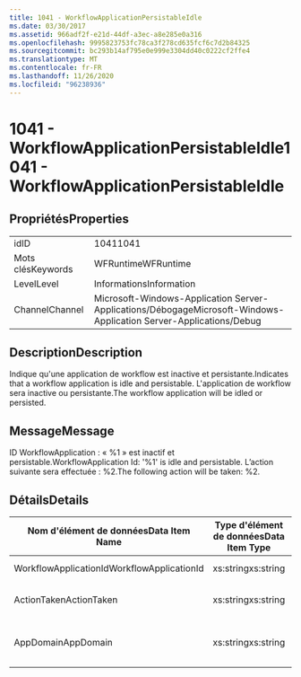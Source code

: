 ```yaml
---
title: 1041 - WorkflowApplicationPersistableIdle
ms.date: 03/30/2017
ms.assetid: 966adf2f-e21d-44df-a3ec-a8e285e0a316
ms.openlocfilehash: 9995823753fc78ca3f278cd635fcf6c7d2b84325
ms.sourcegitcommit: bc293b14af795e0e999e3304dd40c0222cf2ffe4
ms.translationtype: MT
ms.contentlocale: fr-FR
ms.lasthandoff: 11/26/2020
ms.locfileid: "96238936"
---
```

# <a name="1041---workflowapplicationpersistableidle"></a><span data-ttu-id="b51b1-102">1041 - WorkflowApplicationPersistableIdle</span><span class="sxs-lookup"><span data-stu-id="b51b1-102">1041 - WorkflowApplicationPersistableIdle</span></span>

## <a name="properties"></a><span data-ttu-id="b51b1-103">Propriétés</span><span class="sxs-lookup"><span data-stu-id="b51b1-103">Properties</span></span>  
  
|||  
|-|-|  
|<span data-ttu-id="b51b1-104">id</span><span class="sxs-lookup"><span data-stu-id="b51b1-104">ID</span></span>|<span data-ttu-id="b51b1-105">1041</span><span class="sxs-lookup"><span data-stu-id="b51b1-105">1041</span></span>|  
|<span data-ttu-id="b51b1-106">Mots clés</span><span class="sxs-lookup"><span data-stu-id="b51b1-106">Keywords</span></span>|<span data-ttu-id="b51b1-107">WFRuntime</span><span class="sxs-lookup"><span data-stu-id="b51b1-107">WFRuntime</span></span>|  
|<span data-ttu-id="b51b1-108">Level</span><span class="sxs-lookup"><span data-stu-id="b51b1-108">Level</span></span>|<span data-ttu-id="b51b1-109">Informations</span><span class="sxs-lookup"><span data-stu-id="b51b1-109">Information</span></span>|  
|<span data-ttu-id="b51b1-110">Channel</span><span class="sxs-lookup"><span data-stu-id="b51b1-110">Channel</span></span>|<span data-ttu-id="b51b1-111">Microsoft-Windows-Application Server-Applications/Débogage</span><span class="sxs-lookup"><span data-stu-id="b51b1-111">Microsoft-Windows-Application Server-Applications/Debug</span></span>|  
  
## <a name="description"></a><span data-ttu-id="b51b1-112">Description</span><span class="sxs-lookup"><span data-stu-id="b51b1-112">Description</span></span>  

 <span data-ttu-id="b51b1-113">Indique qu'une application de workflow est inactive et persistante.</span><span class="sxs-lookup"><span data-stu-id="b51b1-113">Indicates that a workflow application is idle and persistable.</span></span> <span data-ttu-id="b51b1-114">L'application de workflow sera inactive ou persistante.</span><span class="sxs-lookup"><span data-stu-id="b51b1-114">The workflow application will be idled or persisted.</span></span>  
  
## <a name="message"></a><span data-ttu-id="b51b1-115">Message</span><span class="sxs-lookup"><span data-stu-id="b51b1-115">Message</span></span>  

 <span data-ttu-id="b51b1-116">ID WorkflowApplication : « %1 » est inactif et persistable.</span><span class="sxs-lookup"><span data-stu-id="b51b1-116">WorkflowApplication Id: '%1' is idle and persistable.</span></span>  <span data-ttu-id="b51b1-117">L’action suivante sera effectuée : %2.</span><span class="sxs-lookup"><span data-stu-id="b51b1-117">The following action will be taken: %2.</span></span>  
  
## <a name="details"></a><span data-ttu-id="b51b1-118">Détails</span><span class="sxs-lookup"><span data-stu-id="b51b1-118">Details</span></span>  
  
|<span data-ttu-id="b51b1-119">Nom d'élément de données</span><span class="sxs-lookup"><span data-stu-id="b51b1-119">Data Item Name</span></span>|<span data-ttu-id="b51b1-120">Type d'élément de données</span><span class="sxs-lookup"><span data-stu-id="b51b1-120">Data Item Type</span></span>|<span data-ttu-id="b51b1-121">Description</span><span class="sxs-lookup"><span data-stu-id="b51b1-121">Description</span></span>|  
|--------------------|--------------------|-----------------|  
|<span data-ttu-id="b51b1-122">WorkflowApplicationId</span><span class="sxs-lookup"><span data-stu-id="b51b1-122">WorkflowApplicationId</span></span>|<span data-ttu-id="b51b1-123">xs:string</span><span class="sxs-lookup"><span data-stu-id="b51b1-123">xs:string</span></span>|<span data-ttu-id="b51b1-124">ID d'application de flux de travail</span><span class="sxs-lookup"><span data-stu-id="b51b1-124">The workflow application id</span></span>|  
|<span data-ttu-id="b51b1-125">ActionTaken</span><span class="sxs-lookup"><span data-stu-id="b51b1-125">ActionTaken</span></span>|<span data-ttu-id="b51b1-126">xs:string</span><span class="sxs-lookup"><span data-stu-id="b51b1-126">xs:string</span></span>|<span data-ttu-id="b51b1-127">Mesure qui sera prise sur l'application de workflow.</span><span class="sxs-lookup"><span data-stu-id="b51b1-127">The action that will be taken on the workflow application.</span></span>|  
|<span data-ttu-id="b51b1-128">AppDomain</span><span class="sxs-lookup"><span data-stu-id="b51b1-128">AppDomain</span></span>|<span data-ttu-id="b51b1-129">xs:string</span><span class="sxs-lookup"><span data-stu-id="b51b1-129">xs:string</span></span>|<span data-ttu-id="b51b1-130">Chaîne retournée par AppDomain.CurrentDomain.FriendlyName.</span><span class="sxs-lookup"><span data-stu-id="b51b1-130">The string returned by AppDomain.CurrentDomain.FriendlyName.</span></span>|
